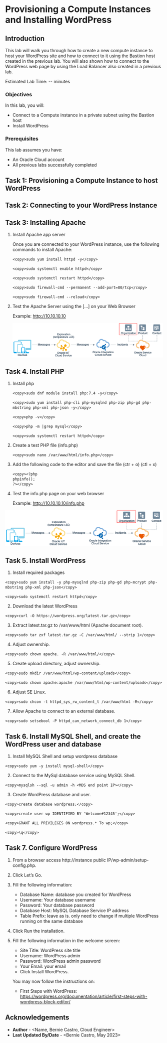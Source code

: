# Provisioning a Compute Instances and Installing WordPress

## Introduction

This lab will walk you through how to create a new compute instance to host your WordPress site and how to connect to it using the Bastion host created in the previous lab. You will also shown how to connect to the WordPress web page by using the Load Balancer also created in a previous lab.

Estimated Lab Time: -- minutes

### Objectives

In this lab, you will:
* Connect to a Compute instance in a private subnet using the Bastion host
* Install WordPress

### Prerequisites

This lab assumes you have:
* An Oracle Cloud account
* All previous labs successfully completed

## Task 1: Provisioning a Compute Instance to host WordPress

## Task 2: Connecting to your WordPress Instance

## Task 3: Installing Apache

1. Install Apache app server



    Once you are connected to your WordPress instance, use the following commands to install Apache:
    ```
    <copy>sudo yum install httpd -y</copy>
    ```

    ```
    <copy>sudo systemctl enable httpd</copy>
    ```

    ```
    <copy>sudo systemctl restart httpd</copy>
    ```

    ```
    <copy>sudo firewall-cmd --permanent --add-port=80/tcp</copy>
    ```

    ```
    <copy>sudo firewall-cmd --reload</copy>
    ```

2. Test the Apache Server using the [...] on your Web Browser



    Example: http://10.10.10.10

    ![Image alt text](images/sample1.png)

## Task 4. Install PHP

1. Install php
    ```
    <copy>sudo dnf module install php:7.4 -y</copy>
    ```

    ```
    <copy>sudo yum install php-cli php-mysqlnd php-zip php-gd php-mbstring php-xml php-json -y</copy>
    ```

    ```
    <copy>php -v</copy>
    ```

    ```
    <copy>php -m |grep mysql</copy>
    ```

    ```
    <copy>sudo systemctl restart httpd</copy>
    ```

2. Create a test PHP file (info.php)
    ```
    <copy>sudo nano /var/www/html/info.php</copy>
    ```

3. Add the following code to the editor and save the file (ctr + o) (ctl + x)
    ```
    <copy><?php
    phpinfo();
    ?></copy>
    ```

4. Test the info.php page on your web browser

    Example: http://10.10.10.10/info.php

  ![Image alt text](images/sample1.png)

## Task 5. Install WordPress

1. Install required packages
  ```
  <copy>sudo yum install -y php-mysqlnd php-zip php-gd php-mcrypt php-mbstring php-xml php-json</copy>
  ```

  ```
  <copy>sudo systemctl restart httpd</copy>
  ```

2. Download the latest WordPress
  ```
  <copy>curl -O https://wordpress.org/latest.tar.gz</copy>
  ```

3. Extract latest.tar.gz to /var/www/html (Apache document root).
  ```
  <copy>sudo tar zxf latest.tar.gz -C /var/www/html/ --strip 1</copy>
  ```

4. Adjust ownership.
  ```
  <copy>sudo chown apache. -R /var/www/html/</copy>
  ```

5. Create upload directory, adjust ownership.
  ```
  <copy>sudo mkdir /var/www/html/wp-content/uploads</copy>
  ```

  ```
  <copy>sudo chown apache:apache /var/www/html/wp-content/uploads</copy>
  ```

6. Adjust SE Linux.
  ```
  <copy>sudo chcon -t httpd_sys_rw_content_t /var/www/html -R</copy>
  ```

7. Allow Apache to connect to an external database.
  ```
  <copy>sudo setsebool -P httpd_can_network_connect_db 1</copy>
  ```

## Task 6. Install MySQL Shell, and create the WordPress user and database

1. Install MySQL Shell and setup wordpress database
  ```
  <copy>sudo yum -y install mysql-shell</copy>
  ```

2. Connect to the MySql database service using MySQL Shell.
  ```
  <copy>mysqlsh --sql -u admin -h <MDS end point IP></copy>
  ```

3. Create WordPress database and user.
  ```
  <copy>create database wordpress;</copy>
  ```

  ```
  <copy>create user wp IDENTIFIED BY 'Welcome#12345';</copy>
  ```

  ```
  <copy>GRANT ALL PRIVILEGES ON wordpress.* To wp;</copy>
  ```

  ```
  <copy>\q</copy>
  ```

## Task 7. Configure WordPress

1. From a browser access http://instance public IP/wp-admin/setup-config.php.

2. Click Let’s Go.

3. Fill the following information:



    - Database Name: database you created for WordPress
    - Username: Your database username
    - Password: Your database password
    - Database Host: MySQL Database Service IP address
    - Table Prefix: leave as is. only need to change if multiple WordPress running on the same database

4. Click Run the installation.

5. Fill the following information in the welcome screen:



    - Site Title: WordPress site title
    - Username: WordPress admin
    - Password: WordPress admin password
    - Your Email: your email
    - Click Install WordPress.


    You may now follow the instructions on:
      * First Steps with WordPress: https://wordpress.org/documentation/article/first-steps-with-wordpress-block-editor/

## Acknowledgements
* **Author** - <Name, Bernie Castro, Cloud Engineer>
* **Last Updated By/Date** - <Bernie Castro, May 2023>
